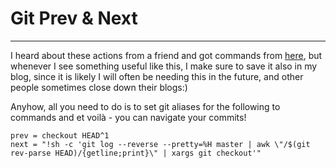 # Git Prev & Next

---

I heard about these actions from a friend and got commands from [here](https://coderwall.com/p/ok-iyg/git-prev-next), 
but whenever I see something useful like this, I make sure to save it also in my blog, since it is likely I will often be needing 
this in the future, and other people sometimes close down their blogs:)

Anyhow, all you need to do is to set git aliases for the following to commands and et voilà - you can navigate your commits!

```
prev = checkout HEAD^1
next = "!sh -c 'git log --reverse --pretty=%H master | awk \"/$(git rev-parse HEAD)/{getline;print}\" | xargs git checkout'"
```
